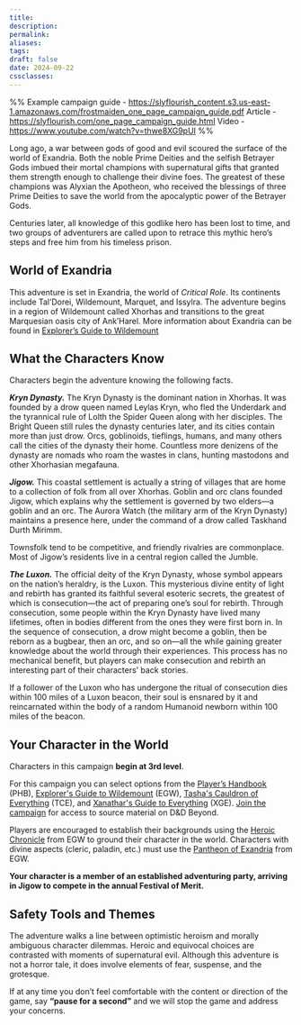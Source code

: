 ```yaml
---
title: 
description: 
permalink: 
aliases: 
tags: 
draft: false
date: 2024-09-22
cssclasses:
---
```

%% 
Example campaign guide - https://slyflourish_content.s3.us-east-1.amazonaws.com/frostmaiden_one_page_campaign_guide.pdf 
Article - https://slyflourish.com/one_page_campaign_guide.html
Video - https://www.youtube.com/watch?v=thwe8XG9pUI
%%

Long ago, a war between gods of good and evil scoured the surface of the world of Exandria. Both the noble Prime Deities and the selfish Betrayer Gods imbued their mortal champions with supernatural gifts that granted them strength enough to challenge their divine foes. The greatest of these champions was Alyxian the Apotheon, who received the blessings of three Prime Deities to save the world from the apocalyptic power of the Betrayer Gods.

Centuries later, all knowledge of this godlike hero has been lost to time, and two groups of adventurers are called upon to retrace this mythic hero’s steps and free him from his timeless prison. 

## World of Exandria

This adventure is set in Exandria, the world of _Critical Role_. Its continents include Tal’Dorei, Wildemount, Marquet, and Issylra. The adventure begins in a region of Wildemount called Xhorhas and transitions to the great Marquesian oasis city of Ank’Harel. More information about Exandria can be found in [Explorer’s Guide to Wildemount](https://www.dndbeyond.com/sources/egtw "Explorer’s Guide to Wildemount")

## What the Characters Know

Characters begin the adventure knowing the following facts.

_**Kryn Dynasty.**_ The Kryn Dynasty is the dominant nation in Xhorhas. It was founded by a drow queen named Leylas Kryn, who fled the Underdark and the tyrannical rule of Lolth the Spider Queen along with her disciples. The Bright Queen still rules the dynasty centuries later, and its cities contain more than just drow. Orcs, goblinoids, tieflings, humans, and many others call the cities of the dynasty their home. Countless more denizens of the dynasty are nomads who roam the wastes in clans, hunting mastodons and other Xhorhasian megafauna.

_**Jigow.**_ This coastal settlement is actually a string of villages that are home to a collection of folk from all over Xhorhas. Goblin and orc clans founded Jigow, which explains why the settlement is governed by two elders—a goblin and an orc. The Aurora Watch (the military arm of the Kryn Dynasty) maintains a presence here, under the command of a drow called Taskhand Durth Mirimm.

Townsfolk tend to be competitive, and friendly rivalries are commonplace. Most of Jigow’s residents live in a central region called the Jumble.

_**The Luxon.**_ The official deity of the Kryn Dynasty, whose symbol appears on the nation’s heraldry, is the Luxon. This mysterious divine entity of light and rebirth has granted its faithful several esoteric secrets, the greatest of which is consecution—the act of preparing one’s soul for rebirth. Through consecution, some people within the Kryn Dynasty have lived many lifetimes, often in bodies different from the ones they were first born in. In the sequence of consecution, a drow might become a goblin, then be reborn as a bugbear, then an orc, and so on—all the while gaining greater knowledge about the world through their experiences. This process has no mechanical benefit, but players can make consecution and rebirth an interesting part of their characters’ back stories.

If a follower of the Luxon who has undergone the ritual of consecution dies within 100 miles of a Luxon beacon, their soul is ensnared by it and reincarnated within the body of a random Humanoid newborn within 100 miles of the beacon.

## Your Character in the World

Characters in this campaign **begin at 3rd level**. 

For this campaign you can select options from the [Player’s Handbook](https://www.dndbeyond.com/sources/phb) (PHB), [Explorer's Guide to Wildemount](https://www.dndbeyond.com/sources/dnd/egtw) (EGW), [Tasha's Cauldron of Everything](https://www.dndbeyond.com/sources/dnd/tcoe) (TCE), and [Xanathar's Guide to Everything](https://www.dndbeyond.com/sources/dnd/xgte) (XGE). [Join the campaign](https://www.dndbeyond.com/campaigns/join/5938581356242320) for access to source material on D&D Beyond. 

Players are encouraged to establish their backgrounds using the [Heroic Chronicle](https://www.dndbeyond.com/sources/dnd/egtw/character-options-subclasses#HeroicChronicle) from EGW to ground their character in the world. Characters with divine aspects (cleric, paladin, etc.) must use the [Pantheon of Exandria](https://www.dndbeyond.com/sources/dnd/egtw/story-of-wildemount#PantheonofExandria) from EGW. 

**Your character is a member of an established adventuring party, arriving in Jigow to compete in the annual Festival of Merit.** 

## Safety Tools and Themes

The adventure walks a line between optimistic heroism and morally ambiguous character dilemmas. Heroic and equivocal choices are contrasted with moments of supernatural evil. Although this adventure is not a horror tale, it does involve elements of fear, suspense, and the grotesque.

If at any time you don’t feel comfortable with the content or direction of the game, say **“pause for a second”** and we will stop the game and address your concerns.


